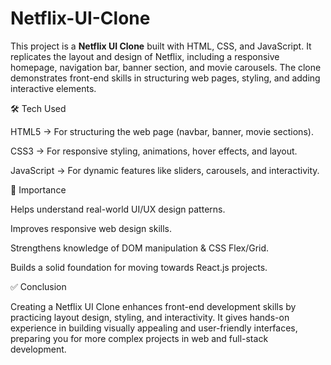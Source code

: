 # Netflix-UI-Clone
This project is a **Netflix UI Clone** built with HTML, CSS, and JavaScript. It replicates the layout and design of Netflix, including a responsive homepage, navigation bar, banner section, and movie carousels. The clone demonstrates front-end skills in structuring web pages, styling, and adding interactive elements.

🛠 Tech Used

HTML5 → For structuring the web page (navbar, banner, movie sections).

CSS3 → For responsive styling, animations, hover effects, and layout.

JavaScript → For dynamic features like sliders, carousels, and interactivity.

📌 Importance

Helps understand real-world UI/UX design patterns.

Improves responsive web design skills.

Strengthens knowledge of DOM manipulation & CSS Flex/Grid.

Builds a solid foundation for moving towards React.js projects.

✅ Conclusion

Creating a Netflix UI Clone enhances front-end development skills by practicing layout design, styling, and interactivity. It gives hands-on experience in building visually appealing and user-friendly interfaces, preparing you for more complex projects in web and full-stack development.
